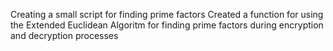 Creating a small script for finding prime factors
Created a function for using the Extended Euclidean Algoritm for finding prime factors during encryption and decryption processes
